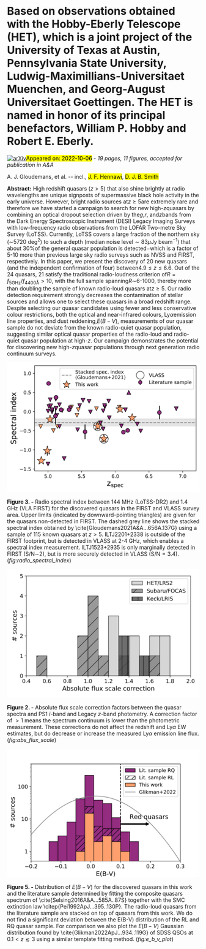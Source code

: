 <div class="macros" style="visibility:hidden;">
$\newcommand{\ensuremath}{}$
$\newcommand{\xspace}{}$
$\newcommand{\object}[1]{\texttt{#1}}$
$\newcommand{\farcs}{{.}''}$
$\newcommand{\farcm}{{.}'}$
$\newcommand{\arcsec}{''}$
$\newcommand{\arcmin}{'}$
$\newcommand{\ion}[2]{#1#2}$
$\newcommand{\textsc}[1]{\textrm{#1}}$
$\newcommand{\hl}[1]{\textrm{#1}}$
$\newcommand{\RNum}[1]{\uppercase\expandafter{\romannumeral #1\relax}}$</div>

<div class="macros" style="visibility:hidden;">
$\newcommand{$\ensuremath$}{}$
$\newcommand{$\xspace$}{}$
$\newcommand{$\object$}[1]{\texttt{#1}}$
$\newcommand{$\farcs$}{{.}''}$
$\newcommand{$\farcm$}{{.}'}$
$\newcommand{$\arcsec$}{''}$
$\newcommand{$\arcmin$}{'}$
$\newcommand{$\ion$}[2]{#1#2}$
$\newcommand{$\textsc$}[1]{\textrm{#1}}$
$\newcommand{$\hl$}[1]{\textrm{#1}}$
$\newcommand{$\RNum$}[1]{\uppercase\expandafter{\romannumeral #1\relax}}$</div>



<div id="title">

# Based on observations obtained with the Hobby-Eberly Telescope (HET), which is a joint project of the University of Texas at Austin, Pennsylvania State University, Ludwig-Maximillians-Universitaet Muenchen, and Georg-August Universitaet Goettingen. The HET is named in honor of its principal benefactors, William P. Hobby and Robert E. Eberly.

</div>
<div id="comments">

[![arXiv](https://img.shields.io/badge/arXiv-2210.01811-b31b1b.svg)](https://arxiv.org/abs/2210.01811)<mark>Appeared on: 2022-10-06</mark> - _19 pages, 11 figures, accepted for publication in A&A_

</div>
<div id="authors">

A. J. Gloudemans, et al. -- incl., <mark><mark>J. F. Hennawi</mark></mark>, <mark><mark>D. J. B. Smith</mark></mark>

</div>
<div id="abstract">

**Abstract:** High redshift quasars ($z>5$) that also shine brightly at radio wavelengths are unique signposts of supermassive black hole activity in the early universe. However, bright radio sources at$z \ge 5$are extremely rare and therefore we have started a campaign to search for new high-$z$quasars by combining an optical dropout selection driven by the$g$,$r$, and$z$bands from the Dark Energy Spectroscopic Instrument (DESI) Legacy Imaging Surveys with low-frequency radio observations from the LOFAR Two-metre Sky Survey (LoTSS). Currently, LoTSS covers a large fraction of the northern sky ($\sim$5720 deg$^2$) to such a depth (median noise level$\sim83$$\mu$Jy beam$^{-1}$) that about 30\%of the general quasar population is detected$-$which is a factor of 5-10 more than previous large sky radio surveys such as NVSS and FIRST, respectively. In this paper, we present the discovery of 20 new quasars (and the independent confirmation of four) between$4.9 \leq z \leq6.6$. Out of the 24 quasars, 21 satisfy the traditional radio-loudness criterion of$R=f_{5\text{GHz}}/f_{4400 \text{\AA}} > 10$, with the full sample spanning$R\sim$6-1000, thereby more than doubling the sample of known radio-loud quasars at$z \ge 5$. Our radio detection requirement strongly decreases the contamination of stellar sources and allows one to select these quasars in a broad redshift range. Despite selecting our quasar candidates using fewer and less conservative colour restrictions, both the optical and near-infrared colours, Ly$\alpha$emission line properties, and dust reddening,$E(B-V)$, measurements of our quasar sample do not deviate from the known radio-quiet quasar population, suggesting similar optical quasar properties of the radio-loud and radio-quiet quasar population at high-$z$. Our campaign demonstrates the potential for discovering new high-$z$quasar populations through next generation radio continuum surveys.

</div>

<div id="div_fig1">

<img src="tmp_2210.01811/./Fig5_spectral_index.png" alt="Fig3" width="100%"/>

**Figure 3. -** Radio spectral index between 144 MHz (LoTSS-DR2) and 1.4 GHz (VLA FIRST) for the discovered quasars in the FIRST and VLASS survey area. Upper limits (indicated by downward-pointing triangles) are given for the quasars non-detected in FIRST. The dashed grey line shows the stacked spectral index obtained by \cite{Gloudemans2021A&A...656A.137G} using a sample of 115 known quasars at $z>5$. ILTJ2201+2338 is outside of the FIRST footprint, but is detected in VLASS at 2-4 GHz, which enables a spectral index measurement. ILTJ1523+2935 is only marginally detected in FIRST (S/N$\sim$2), but is more securely detected in VLASS (S/N$=3.4$). (*fig:radio_spectral_index*)

</div>
<div id="div_fig2">

<img src="tmp_2210.01811/./Fig2_spectra_abs_flux_corr.png" alt="Fig2" width="100%"/>

**Figure 2. -** Absolute flux scale correction factors between the quasar spectra and PS1 $i$-band and Legacy $z$-band photometry. A correction factor of $>1$ means the spectrum continuum is lower than the photometric measurement. These corrections do not affect the redshift and Ly$\alpha$ EW estimates, but do decrease or increase the measured Ly$\alpha$ emission line flux. (*fig:abs_flux_scale*)

</div>
<div id="div_fig3">

<img src="tmp_2210.01811/./Fig10_e_b_v_distribution.png" alt="Fig5" width="100%"/>

**Figure 5. -** Distribution of $E(B-V)$ for the discovered quasars in this work and the literature sample determined by fitting the composite quasars spectrum of \cite{Selsing2016A&A...585A..87S} together with the SMC extinction law \citep{Pei1992ApJ...395..130P}. The radio-loud quasars from the literature sample are stacked on top of quasars from this work. We do not find a significant deviation between the E(B-V) distribution of the RL and RQ quasar sample. For comparison we also plot the $E(B-V)$ Gaussian distribution found by \cite{Glikman2022ApJ...934..119G} of SDSS QSOs at $0.1 < z \lesssim 3$ using a similar template fitting method.  (*fig:e_b_v_plot*)

</div>